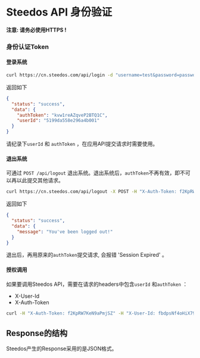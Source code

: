 # Steedos API 身份验证

**注意: 请务必使用HTTPS !**

### 身份认证Token

#### 登录系统

```bash 
curl https://cn.steedos.com/api/login -d "username=test&password=password"
```

返回如下
```json
{
  "status": "success",
  "data": {
    "authToken": "kvw1reAZqveP2BTQ1C",
    "userId": "5199da558e296a4b001"
  }
}
```

请纪录下`userId` 和 `authToken` ，在应用API提交请求时需要使用。

#### 退出系统
  
可通过 `POST /api/logout` 退出系统。退出系统后，`authToken`不再有效，即不可以再以此提交其他请求。

```bash
curl https://cn.steedos.com/api/logout -X POST -H "X-Auth-Token: f2KpRW7KeN9aPmjSZ" -H "X-User-Id: fbdpsNf4oHiX79vMJ"
```

返回如下
```json
{
  "status": "success",
  "data": {
    "message": "You've been logged out!"
  }
}
```

退出后，再用原来的`authToken`提交请求, 会报错 'Session Expired' 。

#### 授权调用

如果要调用Steedos API，需要在请求的headers中包含`userId` 和`authToken` ：
- X-User-Id
- X-Auth-Token

```bash
curl -H "X-Auth-Token: f2KpRW7KeN9aPmjSZ" -H "X-User-Id: fbdpsNf4oHiX79vMJ" https://cn.steedos.com/api/organizations/
```

## Response的结构

Steedos产生的Response采用的是JSON格式。

